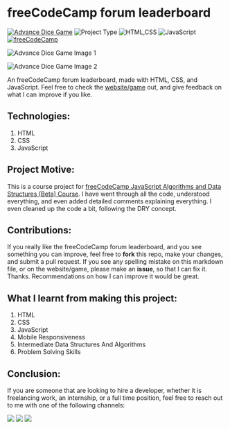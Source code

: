 # freeCodeCamp forum leaderboard


[![Advance Dice Game](https://img.shields.io/badge/Advance_Dice_Game-purple)](dice-game-url-here)
![Project Type](https://img.shields.io/badge/Project_Type:-Course_Project-orange)
![HTML,CSS](https://img.shields.io/badge/HTML-CSS-blue)
![JavaScript](https://img.shields.io/badge/JavaScript-purple)
[![freeCodeCamp](https://img.shields.io/badge/freeCodeCamp:_JavaScript_Algorithms_and_Data_Structures_(Beta)-red)](https://www.freecodecamp.org/learn/javascript-algorithms-and-data-structures-v8/)

![Advance Dice Game Image 1](./assets/advanced-dice-game-1.png)

![Advance Dice Game Image 2](./assets/advanced-dice-game-2.png)

An freeCodeCamp forum leaderboard, made with HTML, CSS, and JavaScript. Feel free to check the <a href="https://ajay-oraon.github.io/fcc_forum_Js/" target="_blank">website/game</a> out, and give feedback on what I can improve if you like.

## Technologies:
1. HTML
2. CSS
3. JavaScript

## Project Motive:
This is a course project for <a href="https://www.freecodecamp.org/learn/javascript-algorithms-and-data-structures-v8/" target="_blank">freeCodeCamp JavaScript Algorithms and Data Structures (Beta) Course</a>. I have went through all the code, understood everything, and even added detailed comments explaining everything. I even cleaned up the code a bit, following the DRY concept.

## Contributions:
If you really like the freeCodeCamp forum leaderboard, and you see something you can improve, feel free to **fork** this repo, make your changes, and submit a pull request. If you see any spelling mistake on this markdown file, or on the website/game, please make an **issue**, so that I can fix it. Thanks. Recommendations on how I can improve it would be great.

## What I learnt from making this project:
1. HTML
2. CSS
3. JavaScript
4. Mobile Responsiveness
5. Intermediate Data Structures And Algorithms
6. Problem Solving Skills



## Conclusion:
If you are someone that are looking to hire a developer, whether it is freelancing work, an internship, or a full time position, feel free to reach out to me with one of the following channels: 
<div>
  <a href="mailto: ajayoraon239@gmail.com?subject=Hello%20Ileri,%20From%20Github"><img src="https://img.shields.io/badge/gmail-%23D14836.svg?&style=for-the-badge&logo=gmail&logoColor=white" /></a>
  <a target="_blank"href="https://www.linkedin.com/in/ajay-kumar-oraon-759234195/"><img src="https://img.shields.io/badge/linkedin-%230077B5.svg?&style=for-the-badge&logo=linkedin&logoColor=white" /></a>
  <a target="_blank"href="https://twitter.com/ajayKrOraon"><img src="https://img.shields.io/badge/twitter-%231DA1F2.svg?&style=for-the-badge&logo=twitter&logoColor=white" /></a>&nbsp;&nbsp;&nbsp;
</div>
